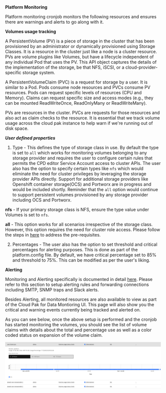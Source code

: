**Platform Monitoring**

Platform monitoring cronjob monitors the following resources and ensures there are warnings and alerts to go along with it.

**Volumes usage tracking**

A PersistentVolume (PV) is a piece of storage in the cluster that has been provisioned by an administrator or dynamically provisioned using Storage Classes. It is a resource in the cluster just like a node is a cluster resource. PVs are volume plugins like Volumes, but have a lifecycle independent of any individual Pod that uses the PV. This API object captures the details of the implementation of the storage, be that NFS, iSCSI, or a cloud-provider-specific storage system.

A PersistentVolumeClaim (PVC) is a request for storage by a user. It is similar to a Pod. Pods consume node resources and PVCs consume PV resources. Pods can request specific levels of resources (CPU and Memory). Claims can request specific size and access modes (e.g., they can be mounted ReadWriteOnce, ReadOnlyMany or ReadWriteMany).

PVs are resources in the cluster. PVCs are requests for those resources and also act as claim checks to the resource. It is essential that we track volume usage across the cloud pak instance to help warn if we're running out of disk space.

***User defined properties***

1. Type - This defines the type of storage class in use. By default the type is set to `all` which works for monitoring volumes belonging to any storage provider and requires the user to configure certain rules that permits the CPD editor Service Account access to cluster APIs. The user also has the option to specify certain types like `nfs` which would eliminate the need for cluster privileges by leveraging the storage provider APIs directly. Support for additional storage providers like Openshift container storage(OCS) and Portworx are in progress and would be included shortly. Reminder that the `all` option would continue to support persistent volumes provisioned by any storage provider including OCS and Portworx.

**nfs** - If your primary storage class is NFS, ensure the type value under Volumes is set to `nfs`. 

**all** - This option works for all scenarios irrespective of the storage class. However, this option requires the need for cluster role access. 
Please follow the steps in [here](pre-requisites.md) to address the pre-requisites.

2. Percentages - The user also has the option to set threshold and critical percentages for alerting purposes. This is done as part of the platform.config file. By default, we have critical percentage set to 85% and threshold to 75%. This can be modified as per the user's liking.


**Alerting**

Monitoring and Alerting specifically is documented in detail [here](https://github.com/IBM-ICP4D/monitoring-utils/blob/main/docs/Monitoring.md#alert). Please refer to this section to setup alerting rules and forwarding connections including SMTP, SNMP traps and Slack alerts.

Besides Alerting, all monitored resources are also available to view as part of the Cloud Pak for Data Montioring UI. This page will also show you the critical and warning events currently being tracked and alerted on. 

As you can see below, once the above setup is performed and the cronjob has started monitoring the volumes, you should see the list of volume claims with details about the total and percentage use as well as a color coded status on expansion of the volume claim. 


![Volumes_Monitoring](monitoring_volumes.png)